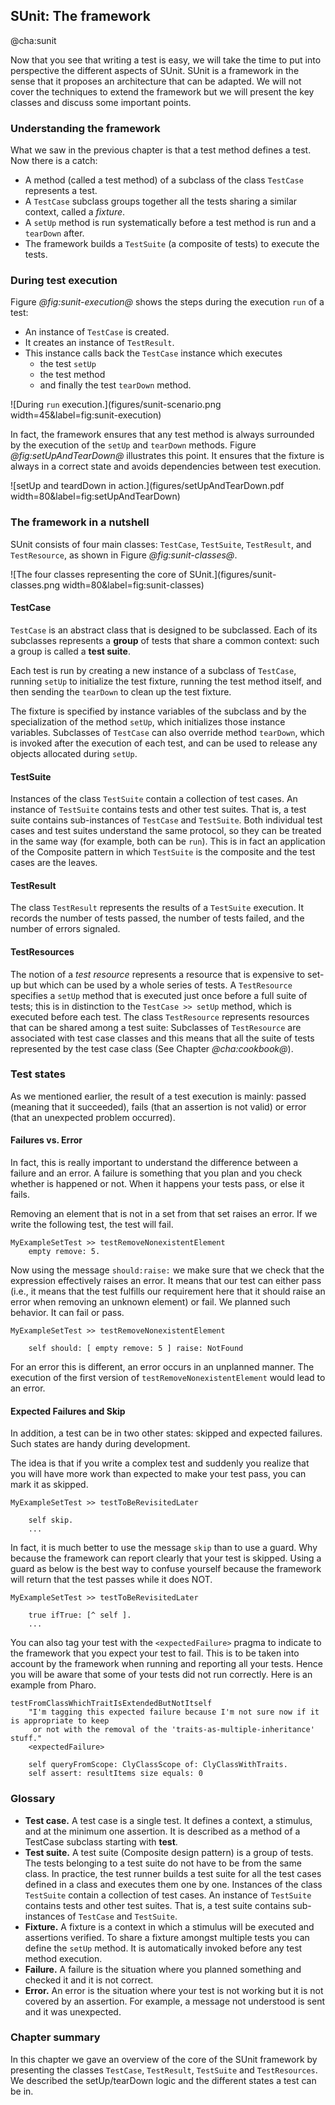## SUnit: The framework@cha:sunitNow that you see that writing a test is easy, we will take the time to put into perspective the different aspects of SUnit. SUnit is a framework in the sense that it proposes an architecture that can be adapted. We will not cover the techniques to extend the framework but we will present the key classes and discuss some important points. ### Understanding the frameworkWhat we saw in the previous chapter is that a test method defines a test.Now there is a catch: - A method \(called a test method\) of a subclass of the class `TestCase` represents a test.- A `TestCase` subclass groups together all the tests sharing a similar context, called a _fixture_.- A `setUp` method is run systematically before a test method is run and a `tearDown` after.- The framework builds a `TestSuite` \(a composite of tests\) to execute the tests.### During test executionFigure *@fig:sunit-execution@* shows the steps during the execution `run` of a test:- An instance of `TestCase` is created.- It creates an instance of `TestResult`.- This instance calls back the `TestCase` instance which executes   - the test `setUp`  - the test method   - and finally the test `tearDown` method.![During `run` execution.](figures/sunit-scenario.png width=45&label=fig:sunit-execution)In fact, the framework ensures that any test method is always surrounded by the execution of the `setUp` and `tearDown` methods.Figure *@fig:setUpAndTearDown@* illustrates this point.It ensures that the fixture is always in a correct state and avoids dependencies between test execution.![setUp and teardDown in action.](figures/setUpAndTearDown.pdf width=80&label=fig:setUpAndTearDown)### The framework in a nutshellSUnit consists of four main classes: `TestCase`, `TestSuite`,`TestResult`, and `TestResource`, as shown in Figure *@fig:sunit-classes@*.![The four classes representing the core of SUnit.](figures/sunit-classes.png width=80&label=fig:sunit-classes)#### TestCase`TestCase` is an abstract class that is designed to be subclassed. Each of itssubclasses represents a **group** of tests that share a common context: such a group is called a **test suite**.Each test is run by creating a new instance of a subclass of `TestCase`, running `setUp` to initialize the test fixture, running the test method itself, and then sending the `tearDown` to clean up the test fixture.The fixture is specified by instance variables of the subclass and by the specialization of the method `setUp`, which initializes those instancevariables. Subclasses of `TestCase` can also override method `tearDown`,which is invoked after the execution of each test, and can be used to releaseany objects allocated during `setUp`.#### TestSuiteInstances of the class `TestSuite` contain a collection of test cases. Aninstance of `TestSuite` contains tests and other test suites. That is, a testsuite contains sub-instances of `TestCase` and `TestSuite`.Both individual test cases and test suites understand the same protocol, sothey can be treated in the same way \(for example, both can be `run`\). This isin fact an application of the Composite pattern in which `TestSuite` is thecomposite and the test cases are the leaves.#### TestResultThe class `TestResult` represents the results of a `TestSuite` execution.It records the number of tests passed, the number of tests failed, and thenumber of errors signaled.#### TestResourcesThe notion of a _test resource_ represents a resource that is expensive toset-up but which can be used by a whole series of tests. A `TestResource` specifies a `setUp` method that is executed just once before a full suite of tests;this is in distinction to the `TestCase >> setUp` method, which is executed before each test.The class `TestResource` represents resources that can be shared among a test suite:Subclasses of `TestResource` are associated with test case classes and this means that all the suite of testsrepresented by the test case class \(See Chapter *@cha:cookbook@*\).### Test statesAs we mentioned earlier, the result of a test execution is mainly: passed \(meaning that it succeeded\), fails \(that an assertion is not valid\) or error \(that an unexpected problem occurred\).#### Failures vs. ErrorIn fact, this is really important to understand the difference between a failure and an error. A failure is something that you plan and you check whether is happened or not. When it happens your tests pass, or else it fails.Removing an element that is not in a set from that set raises an error. If we write the following test, the test will fail.```caption=Testing removal of a non-existing element.MyExampleSetTest >> testRemoveNonexistentElement	empty remove: 5.```Now using the message `should:raise:` we make sure that we check that the expression effectively raises an error. It means that our test can either pass \(i.e., it means that the test fulfills our requirement here that it should raise an error when removing an unknown element\) or fail. We planned such behavior. It can fail or pass. ```caption=Testing removal of a non-existing element.MyExampleSetTest >> testRemoveNonexistentElement	self should: [ empty remove: 5 ] raise: NotFound```For an error this is different, an error occurs in an unplanned manner. The execution of the first version of `testRemoveNonexistentElement` would lead to an error.#### Expected Failures and SkipIn addition, a test can be in two other states: skipped and expected failures.Such states are handy during development. The idea is that if you write a complex test and suddenly you realize that you will have more work than expected to make your test pass, you can mark it as skipped.```caption=An example of a skipped test.MyExampleSetTest >> testToBeRevisitedLater	self skip.	...```In fact, it is much better to use the message `skip` than to use a guard.Why because the framework can report clearly that your test is skipped. Using a guard as below is the best way to confuse yourself because the frameworkwill return that the test passes while it does NOT.```caption=A not so nice example of a skipped test.MyExampleSetTest >> testToBeRevisitedLater	true ifTrue: [^ self ].	...```You can also tag your test with the `<expectedFailure>` pragma to indicate to the framework that you expect your test to fail. This is to be taken into account by the framework when running and reporting all your tests. Hence you will be aware that some of your tests did not run correctly.Here is an example from Pharo.```testFromClassWhichTraitIsExtendedButNotItself	"I'm tagging this expected failure because I'm not sure now if it is appropriate to keep 	 or not with the removal of the 'traits-as-multiple-inheritance' stuff."	<expectedFailure>	self queryFromScope: ClyClassScope of: ClyClassWithTraits.	self assert: resultItems size equals: 0```	### Glossary- **Test case.** A test case is a single test. It defines a context, a stimulus, and at the minimum one assertion. It is described as a method of a TestCase subclass starting with **test**.- **Test suite.** A test suite \(Composite design pattern\) is a group of tests. The tests belonging to a test suite do not have to be from the same class. In practice, the test runner builds a test suite for all the test cases defined in a class and executes them one by one.  Instances of the class `TestSuite` contain a collection of test cases.  An instance of `TestSuite` contains tests and other test suites. That is, a test suite contains sub-instances of `TestCase` and `TestSuite`.- **Fixture.** A fixture is a context in which a stimulus will be executed and assertions verified. To share a fixture amongst multiple tests you can define the `setUp` method. It is automatically invoked before any test method execution.- **Failure.** A failure is the situation where you planned something and checked it and it is not correct.- **Error.** An error is the situation where your test is not working but it is not covered by an assertion. For example, a message not understood is sent and it was unexpected.### Chapter summaryIn this chapter we gave an overview of the core of the SUnit frameworkby presenting the classes `TestCase`, `TestResult`, `TestSuite` and`TestResources`. We described the setUp/tearDown logic and the different states a test can be in.